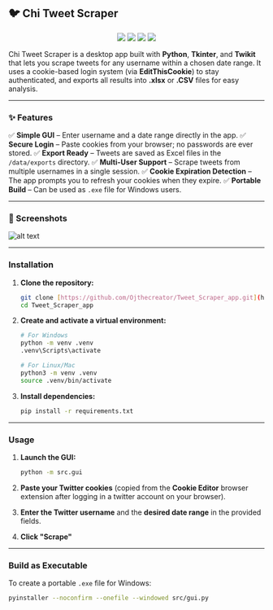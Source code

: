 ## 🐦 Chi Tweet Scraper

<p align="center"> <img src="https://img.shields.io/badge/Python-3.10+-blue?style=for-the-badge&logo=python" /> <img src="https://img.shields.io/badge/Tkinter-GUI-orange?style=for-the-badge" /> <img src="https://img.shields.io/badge/Twikit-Scraper-green?style=for-the-badge" /> <img src="https://img.shields.io/badge/Export-Excel-success?style=for-the-badge&logo=microsoft-excel" /> </p>

Chi Tweet Scraper is a desktop app built with **Python**, **Tkinter**, and **Twikit** that lets you scrape tweets for any username within a chosen date range. It uses a cookie-based login system (via **EditThisCookie**) to stay authenticated, and exports all results into **.xlsx** or **.CSV** files for easy analysis.

---

### ✨ Features

✅ **Simple GUI** – Enter username and a date range directly in the app.
✅ **Secure Login** – Paste cookies from your browser; no passwords are ever stored.
✅ **Export Ready** – Tweets are saved as Excel files in the `/data/exports` directory.
✅ **Multi-User Support** – Scrape tweets from multiple usernames in a single session.
✅ **Cookie Expiration Detection** – The app prompts you to refresh your cookies when they expire.
✅ **Portable Build** – Can be used as `.exe` file for Windows users.

---

### 📸 Screenshots
![alt text](<Screenshot 2025-08-25 183747.png>)

---

###  Installation

1.  **Clone the repository:**
    ```bash
    git clone [https://github.com/Ojthecreator/Tweet_Scraper_app.git](https://github.com/YOUR_USERNAME/Tweet_Scraper_app.git)
    cd Tweet_Scraper_app
    ```

2.  **Create and activate a virtual environment:**
    ```bash
    # For Windows
    python -m venv .venv
    .venv\Scripts\activate

    # For Linux/Mac
    python3 -m venv .venv
    source .venv/bin/activate
    ```

3.  **Install dependencies:**
    ```bash
    pip install -r requirements.txt
    ```

---

### Usage

1.  **Launch the GUI:**
    ```bash
    python -m src.gui
    ```

2.  **Paste your Twitter cookies** (copied from the **Cookie Editor** browser extension after logging in a twitter account on your browser).

3.  **Enter the Twitter username** and the **desired date range** in the provided fields.

4.  **Click "Scrape"** 

---

###  Build as Executable

To create a portable `.exe` file for Windows:

```bash
pyinstaller --noconfirm --onefile --windowed src/gui.py